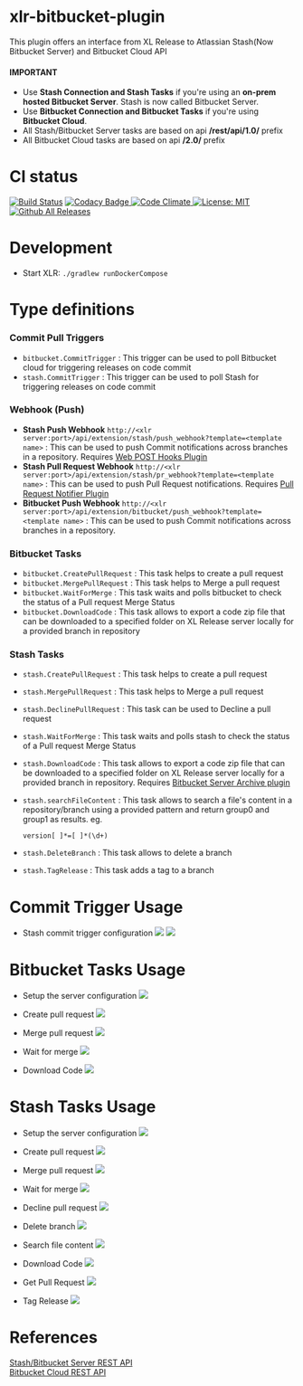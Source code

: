 # xlr-bitbucket-plugin

This plugin offers an interface from XL Release to Atlassian Stash(Now Bitbucket Server) and Bitbucket Cloud API

#### IMPORTANT ####

* Use **Stash Connection and Stash Tasks** if you're using an **on-prem hosted Bitbucket Server**. Stash is now called Bitbucket Server.  
* Use **Bitbucket Connection and Bitbucket Tasks** if you're using **Bitbucket Cloud**.
* All Stash/Bitbucket Server tasks are based on api **/rest/api/1.0/** prefix  
* All Bitbucket Cloud tasks are based on api **/2.0/** prefix

# CI status #

[![Build Status][xlr-bitbucket-plugin-travis-image]][xlr-bitbucket-plugin-travis-url]
[![Codacy Badge][xlr-bitbucket-plugin-codacy-image] ][xlr-bitbucket-plugin-codacy-url]
[![Code Climate][xlr-bitbucket-plugin-code-climate-image] ][xlr-bitbucket-plugin-code-climate-url]
[![License: MIT][xlr-bitbucket-plugin-license-image] ][xlr-bitbucket-plugin-license-url]
[![Github All Releases][xlr-bitbucket-plugin-downloads-image] ]()

[xlr-bitbucket-plugin-travis-image]: https://travis-ci.org/xebialabs-community/xlr-bitbucket-plugin.svg?branch=master
[xlr-bitbucket-plugin-travis-url]: https://travis-ci.org/xebialabs-community/xlr-bitbucket-plugin
[xlr-bitbucket-plugin-codacy-image]: https://api.codacy.com/project/badge/Grade/0e664aaacd2f4010b091f0ef4ce1c7d0
[xlr-bitbucket-plugin-codacy-url]: https://www.codacy.com/app/amitmohleji/xlr-bitbucket-plugin
[xlr-bitbucket-plugin-code-climate-image]: https://codeclimate.com/github/xebialabs-community/xlr-bitbucket-plugin/badges/gpa.svg
[xlr-bitbucket-plugin-code-climate-url]: https://codeclimate.com/github/xebialabs-community/xlr-bitbucket-plugin
[xlr-bitbucket-plugin-license-image]: https://img.shields.io/badge/License-MIT-yellow.svg
[xlr-bitbucket-plugin-license-url]: https://opensource.org/licenses/MIT
[xlr-bitbucket-plugin-downloads-image]: https://img.shields.io/github/downloads/xebialabs-community/xlr-bitbucket-plugin/total.svg

# Development #

* Start XLR: `./gradlew runDockerCompose`

# Type definitions #

### Commit Pull Triggers ###

+ `bitbucket.CommitTrigger` : This trigger can be used to poll Bitbucket cloud for triggering releases on code commit
+ `stash.CommitTrigger` :  This trigger can be used to poll Stash for triggering releases on code commit

### Webhook (Push) ###

+ **Stash Push Webhook** `http://<xlr server:port>/api/extension/stash/push_webhook?template=<template name>` : This can be used to push Commit notifications across branches in a repository. Requires [Web POST Hooks Plugin](https://marketplace.atlassian.com/plugins/com.atlassian.stash.plugin.stash-web-post-receive-hooks-plugin/server/overview)
+ **Stash Pull Request Webhook** `http://<xlr server:port>/api/extension/stash/pr_webhook?template=<template name>` : This can be used to push Pull Request notifications. Requires [Pull Request Notifier Plugin](https://marketplace.atlassian.com/plugins/se.bjurr.prnfs.pull-request-notifier-for-stash/server/overview)
+ **Bitbucket Push Webhook** `http://<xlr server:port>/api/extension/bitbucket/push_webhook?template=<template name>` : This can be used to push Commit notifications across branches in a repository.

### Bitbucket Tasks ###

+ `bitbucket.CreatePullRequest` : This task helps to create a pull request
+ `bitbucket.MergePullRequest` : This task helps to Merge a pull request
+ `bitbucket.WaitForMerge` : This task waits and polls bitbucket to check the status of a Pull request Merge Status
+ `bitbucket.DownloadCode` : This task allows to export a code zip file that can be downloaded to a specified folder on XL Release server locally for a provided branch in repository

### Stash Tasks ###    

+ `stash.CreatePullRequest` : This task helps to create a pull request
+ `stash.MergePullRequest` : This task helps to Merge a pull request
+ `stash.DeclinePullRequest` : This task can be used to Decline a pull request
+ `stash.WaitForMerge` : This task waits and polls stash to check the status of a Pull request Merge Status
+ `stash.DownloadCode` : This task allows to export a code zip file that can be downloaded to a specified folder on XL Release server locally for a provided branch in repository. Requires [Bitbucket Server Archive plugin](https://marketplace.atlassian.com/plugins/com.atlassian.stash.plugin.stash-archive/server/overview)
+ `stash.searchFileContent` : This task allows to search a file's content in a repository/branch using a provided pattern and return group0 and group1 as results. eg. 

	```
	version[ ]*=[ ]*(\d+)

	```

+ `stash.DeleteBranch` : This task allows to delete a branch
+ `stash.TagRelease` : This task adds a tag to a branch


    
# Commit Trigger Usage #

* Stash commit trigger configuration
![](images/stash/stashcommittrigger1.png)
![](images/stash/stashcommittrigger2.png)

# Bitbucket Tasks Usage #
   
* Setup the server configuration
![](images/bitbucket/config.png)

* Create pull request 
![](images/bitbucket/createpullrequest.png)

* Merge pull request
![](images/bitbucket/mergepullrequest.png)

* Wait for merge
![](images/bitbucket/waitformerge.png)


* Download Code 
![](images/bitbucket/downloadcodezip.png)


# Stash Tasks Usage #

   
* Setup the server configuration
![](images/stash/config.png)

* Create pull request 
![](images/stash/createpullrequest.png)

* Merge pull request
![](images/stash/mergepullrequest.png)

* Wait for merge
![](images/stash/waitformerge.png)

* Decline pull request
![](images/stash/declinepullrequest.png)

* Delete branch 
![](images/stash/deletebranch.png)

* Search file content
![](images/stash/searchfilecontent.png)

* Download Code 
![](images/stash/downloadcodezip.png)

* Get Pull Request
![](images/stash/getpullrequest.png)

* Tag Release
![](images/stash/tagrelease.png)

# References #

[Stash/Bitbucket Server REST API](https://developer.atlassian.com/stash/docs/latest/reference/rest-api.html)  
[Bitbucket Cloud REST API](https://confluence.atlassian.com/bitbucket/use-the-bitbucket-cloud-rest-apis-222724129.html)

